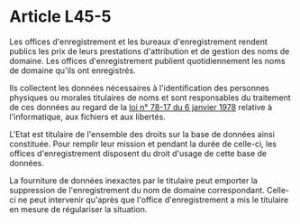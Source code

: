 # Article L45-5

Les offices d'enregistrement et les bureaux d'enregistrement rendent publics les prix de leurs prestations d'attribution et de gestion des noms de domaine. Les offices d'enregistrement publient quotidiennement les noms de domaine qu'ils ont enregistrés. 

Ils collectent les données nécessaires à l'identification des personnes physiques ou morales titulaires de noms et sont responsables du traitement de ces données au regard de la [loi n° 78-17 du 6 janvier 1978][1] relative à l'informatique, aux fichiers et aux libertés. 

L'Etat est titulaire de l'ensemble des droits sur la base de données ainsi constituée. Pour remplir leur mission et pendant la durée de celle-ci, les offices d'enregistrement disposent du droit d'usage de cette base de données. 

La fourniture de données inexactes par le titulaire peut emporter la suppression de l'enregistrement du nom de domaine correspondant. Celle-ci ne peut intervenir qu'après que l'office d'enregistrement a mis le titulaire en mesure de régulariser la situation.

 [1]: /affichTexte.do?cidTexte=JORFTEXT000000886460&categorieLien=cid